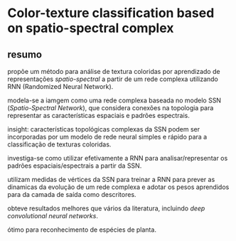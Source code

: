 # Color-texture classification based on spatio-spectral complex 

## resumo

propõe um método para análise de textura coloridas por aprendizado de representações _spatio-spectral_ a partir de um rede complexa utilizando RNN (Randomized Neural Network).

modela-se a iamgem como uma rede complexa baseada no modelo SSN (_Spatio-Spectral Network_), que considera conexões na topologia para representar as características espaciais e padrões espectrais.

insight: características topológicas complexas da SSN podem ser incorporadas por um modelo de rede neural simples e rápido para a classificação de texturas coloridas.

investiga-se como utilizar efetivamente a RNN para analisar/representar os padrões espaciais/espectrais a partir da SSN.

utilizam medidas de vértices da SSN para treinar a RNN para prever as dinamicas da evolução de um rede complexa e adotar os pesos aprendidos para da camada de saída como descritores.

obteve resultados melhores que vários da literatura, incluindo _deep convolutional neural networks_. 

ótimo para reconhecimento de espécies de planta.